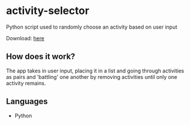 # activity-selector
Python script used to randomly choose an activity based on user input

Download: [here](https://github.com/sunridden/activity-selector/releases/tag/v0.1) 

## How does it work?
The app takes in user input, placing it in a list and going through activities as pairs and 'battling' one another by removing activities until only one activity remains.

## Languages
* Python